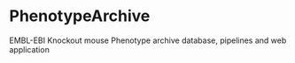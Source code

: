 PhenotypeArchive
================

EMBL-EBI Knockout mouse Phenotype archive database, pipelines and web application